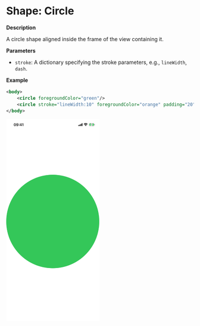 # Shape: Circle

**Description**

A circle shape aligned inside the frame of the view containing it.

**Parameters**

- `stroke`: A dictionary specifying the stroke parameters, e.g., `lineWidth`, `dash`.

**Example**

```xml
<body>
    <circle foregroundColor="green"/>
    <circle stroke="lineWidth:10" foregroundColor="orange" padding="20"/>
</body>
```

<img src="/Screenshots/Views/Other/circle_1.png" width="250" alt="Screenshot">
